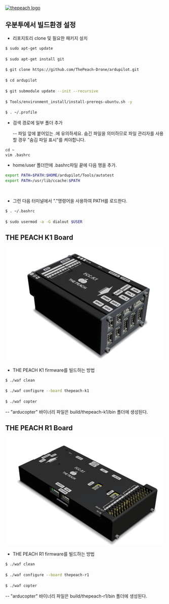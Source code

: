 [![thepeach logo](http://gabom1.pagei.gethompy.com/data/editor/2005/ae065791211b1de95f89a5c5c9f796b7_1589185049_9675.png)](http://thepeach.kr)



## 우분투에서 빌드환경 설정

* 리포지토리 clone 및 필요한 패키지 설치

```bash
$ sudo apt-get update

$ sudo apt-get install git

$ git clone https://github.com/ThePeach-Drone/ardupilot.git

$ cd ardupilot

$ git submodule update --init --recursive

$ Tools/environment_install/install-prereqs-ubuntu.sh -y

$ . ~/.profile
```


  * 검색 경로에 일부 폴더 추가

    -- 파일 앞에 붙어있는 .에 유의하세요. 숨긴 파일을 의미하므로 파일 관리자를 사용할 경우 "숨김 파일 표시"를 켜야합니다.

```ba
cd ~
vim .bashrc
```

*  home/user 폴더안에 .bashrc파일 끝에 다음 행을 추가.

  ```bash
  export PATH=$PATH:$HOME/ardupilot/Tools/autotest
  export PATH=/usr/lib/ccache:$PATH
  ```
​	  

* 그런 다음 터미널에서 "."명령어을 사용하여 PATH를 로드한다.

```bash
$ . ~/.bashrc

$ sudo usermod -a -G dialout $USER
```



## THE PEACH K1 Board

![THEPEACH K1](../libraries/AP_HAL_ChibiOS/hwdef/thepeach-k1/THEPEACH_K1.png)
 * THE PEACH K1 firmware를 빌드하는 방법
```bash
$ ./waf clean

$ ./waf configure --board thepeach-k1

$ ./waf copter
```
-- "arducopter" 바이너리 파일은 build/thepeach-k1/bin 폴더에 생성된다.



## THE PEACH R1 Board

![THEPEACH R1](../libraries/AP_HAL_ChibiOS/hwdef/thepeach-r1/THEPEACH_R1.png)
 * THE PEACH R1 firmware를 빌드하는 방법
```bash
$ ./waf clean

$ ./waf configure --board thepeach-r1

$ ./waf copter
```
-- "arducopter" 바이너리 파일은 build/thepeach-r1/bin 폴더에 생성된다.
